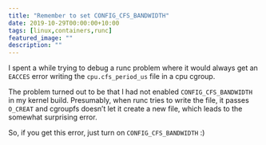 ```yaml
---
title: "Remember to set CONFIG_CFS_BANDWIDTH"
date: 2019-10-29T00:00:00+10:00
tags: [linux,containers,runc]
featured_image: ""
description: ""
---
```


I spent a while trying to debug a runc problem where it would always get
an `EACCES` error writing the `cpu.cfs_period_us` file in a cpu cgroup.

The problem turned out to be that I had not enabled `CONFIG_CFS_BANDWIDTH`
in my kernel build. Presumably, when runc tries to write the file,
it passes `O_CREAT` and cgroupfs doesn’t let it create a new file,
which leads to the somewhat surprising error.

So, if you get this error, just turn on `CONFIG_CFS_BANDWIDTH` :)

